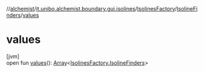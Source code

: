 //[alchemist](../../../../index.md)/[it.unibo.alchemist.boundary.gui.isolines](../../index.md)/[IsolinesFactory](../index.md)/[IsolineFinders](index.md)/[values](values.md)

# values

[jvm]\
open fun [values](values.md)(): [Array](https://kotlinlang.org/api/latest/jvm/stdlib/kotlin/-array/index.html)<[IsolinesFactory.IsolineFinders](index.md)>
